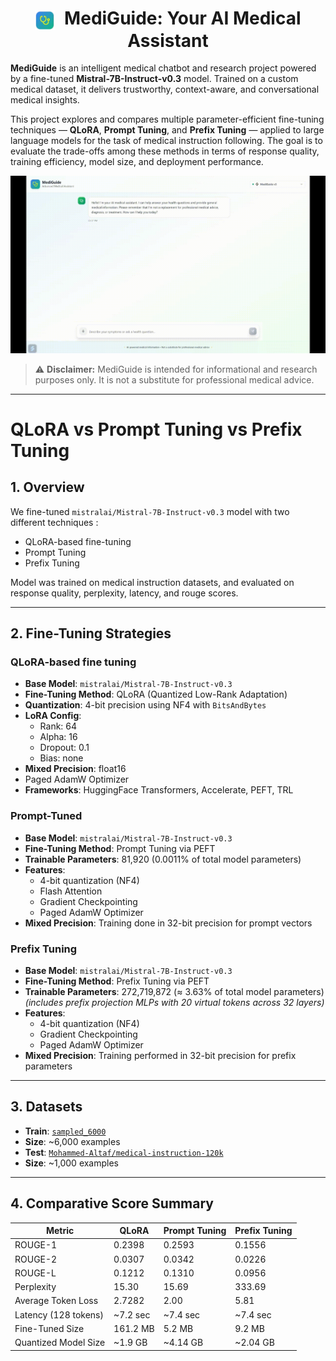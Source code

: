<div align="center">

<h1>
  <img src="public/logo.png" alt="MediGuide Logo" width="32" style="vertical-align: middle; margin-right: 8px;" />
  MediGuide: Your AI Medical Assistant
</h1>

</div>



**MediGuide** is an intelligent medical chatbot and research project powered by a fine-tuned **Mistral-7B-Instruct-v0.3** model. Trained on a custom medical dataset, it delivers trustworthy, context-aware, and conversational medical insights.

This project explores and compares multiple parameter-efficient fine-tuning techniques — **QLoRA**, **Prompt Tuning**, and **Prefix Tuning** — applied to large language models for the task of medical instruction following. The goal is to evaluate the trade-offs among these methods in terms of response quality, training efficiency, model size, and deployment performance.


![Demo Preview](demo/demo.gif)


> ⚠️ **Disclaimer:** MediGuide is intended for informational and research purposes only. It is not a substitute for professional medical advice.

---

# QLoRA vs Prompt Tuning vs Prefix Tuning

## 1. Overview

We fine-tuned `mistralai/Mistral-7B-Instruct-v0.3` model with two different techniques : 

- QLoRA-based fine-tuning
- Prompt Tuning
- Prefix Tuning

Model was trained on medical instruction datasets, and evaluated on response quality, perplexity, latency, and rouge scores.

---

## 2. Fine-Tuning Strategies

### QLoRA-based fine tuning

- **Base Model**: `mistralai/Mistral-7B-Instruct-v0.3`
- **Fine-Tuning Method**: QLoRA (Quantized Low-Rank Adaptation)
- **Quantization**: 4-bit precision using NF4 with `BitsAndBytes`
- **LoRA Config**:
  - Rank: 64
  - Alpha: 16
  - Dropout: 0.1
  - Bias: none
- **Mixed Precision**: float16
- Paged AdamW Optimizer
- **Frameworks**: HuggingFace Transformers, Accelerate, PEFT, TRL

### Prompt-Tuned 

- **Base Model**: `mistralai/Mistral-7B-Instruct-v0.3`
- **Fine-Tuning Method**: Prompt Tuning via PEFT
- **Trainable Parameters**: 81,920 (0.0011% of total model parameters)
- **Features**:
  - 4-bit quantization (NF4)
  - Flash Attention
  - Gradient Checkpointing
  - Paged AdamW Optimizer
- **Mixed Precision**: Training done in 32-bit precision for prompt vectors

### Prefix Tuning

- **Base Model**: `mistralai/Mistral-7B-Instruct-v0.3`
- **Fine-Tuning Method**: Prefix Tuning via PEFT
- **Trainable Parameters**: 272,719,872 (≈ 3.63% of total model parameters)  
  *(includes prefix projection MLPs with 20 virtual tokens across 32 layers)*
- **Features**:
  - 4-bit quantization (NF4)
  - Gradient Checkpointing
  - Paged AdamW Optimizer
- **Mixed Precision**: Training performed in 32-bit precision for prefix parameters

---

## 3. Datasets
- **Train**: [`sampled_6000`](https://github.com/ankraj1234/MediGuide/blob/master/sampled_6000.json)
- **Size**: ~6,000 examples
- **Test**: [`Mohammed-Altaf/medical-instruction-120k`](https://huggingface.co/datasets/Mohammed-Altaf/medical-instruction-120k)
- **Size**: ~1,000 examples

---

## 4. Comparative Score Summary

| Metric                 | QLoRA              | Prompt Tuning               | Prefix Tuning               |
|------------------------|--------------------|-----------------------------|-----------------------------|
| ROUGE-1                | 0.2398             | 0.2593                      | 0.1556                      |
| ROUGE-2                | 0.0307             | 0.0342                      | 0.0226                      |
| ROUGE-L                | 0.1212             | 0.1310                      | 0.0956                      |
| Perplexity             | 15.30              | 15.69                       | 333.69                      |
| Average Token Loss     | 2.7282             | 2.00                        | 5.81                        |
| Latency (128 tokens)   | ~7.2 sec           | ~7.4 sec                    | ~7.4 sec                    |
| Fine-Tuned Size        | 161.2 MB           | 5.2 MB                      | 9.2 MB                      |
| Quantized Model Size   | ~1.9 GB            | ~4.14 GB                    | ~2.04 GB                    |






